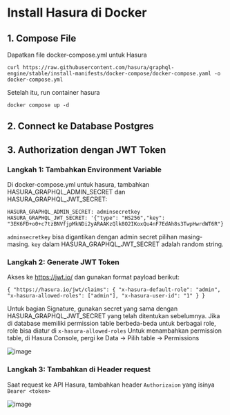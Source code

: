# Install Hasura di Docker
## 1. Compose File
Dapatkan file docker-compose.yml untuk Hasura

`curl https://raw.githubusercontent.com/hasura/graphql-engine/stable/install-manifests/docker-compose/docker-compose.yaml -o docker-compose.yml`

Setelah itu, run container hasura

`docker compose up -d`

## 2. Connect ke Database Postgres



## 3. Authorization dengan JWT Token

### Langkah 1: Tambahkan Environment Variable

Di docker-compose.yml untuk hasura, tambahkan HASURA_GRAPHQL_ADMIN_SECRET dan HASURA_GRAPHQL_JWT_SECRET:

```
HASURA_GRAPHQL_ADMIN_SECRET: adminsecretkey
HASURA_GRAPHQL_JWT_SECRET: '{"type": "HS256","key": "3EK6FD+o0+c7tzBNVfjpMkNDi2yARAAKzQlk8O2IKoxQu4nF7EdAh8s3TwpHwrdWT6R"}'
```

`adminsecretkey` bisa digantikan dengan admin secret pilihan masing-masing.
`key` dalam HASURA_GRAPHQL_JWT_SECRET adalah random string.

### Langkah 2: Generate JWT Token

Akses ke https://jwt.io/ dan gunakan format payload berikut:

`
{
  "https://hasura.io/jwt/claims": {
     "x-hasura-default-role": "admin",
     "x-hasura-allowed-roles": ["admin"],
     "x-hasura-user-id": "1"
  }
}
`

Untuk bagian Signature, gunakan secret yang sama dengan HASURA_GRAPHQL_JWT_SECRET yang telah ditentukan sebelumnya.
Jika di database memiliki permission table berbeda-beda untuk berbagai role, role bisa diatur di `x-hasura-allowed-roles`
Untuk menambahkan permission table, di Hasura Console, pergi ke Data -> Pilih table -> Permissions

![image](https://github.com/ivynajohansen/belajar-docker/assets/83331802/e01c3d91-fa8b-4f49-ab70-6c314592b26f)

### Langkah 3: Tambahkan di Header request

Saat request ke API Hasura, tambahkan header `Authorizaion` yang isinya `Bearer <token>`

![image](https://github.com/ivynajohansen/belajar-docker/assets/83331802/790aadaf-ddbf-4bec-ada6-15bd9215d253)

